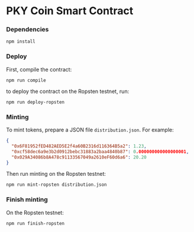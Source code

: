 PKY Coin Smart Contract
========================

### Dependencies
```
npm install
```


### Deploy

First, compile the contract:
```
npm run compile
```

to deploy the contract on the Ropsten testnet, run:
```
npm run deploy-ropsten
```


### Minting

To mint tokens, prepare a JSON file `distribution.json`. For example:
```json
{
  "0x6F81952fED482AED5E2f4a60B2316d116364B5a2": 1.23,
  "0xcf58dec6a9e3b2d0912bebc31883a2baa4840b87": 0.000000000000000001,
  "0x029A34086b8A478c91133567049a2610eF60d6a6": 20.20
}
```

Then run minting on the Ropsten testnet:
```
npm run mint-ropsten distribution.json
```

### Finish minting

On the Ropsten testnet:
```
npm run finish-ropsten
```
